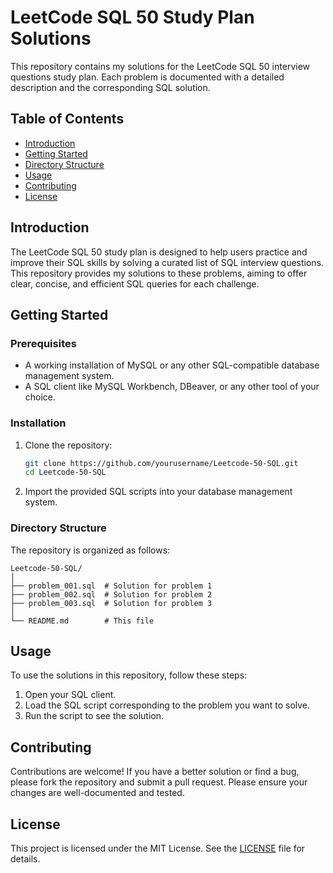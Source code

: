 
# LeetCode SQL 50 Study Plan Solutions

This repository contains my solutions for the LeetCode SQL 50 interview questions study plan. Each problem is documented with a detailed description and the corresponding SQL solution.

## Table of Contents

- [Introduction](#introduction)
- [Getting Started](#getting-started)
- [Directory Structure](#directory-structure)
- [Usage](#usage)
- [Contributing](#contributing)
- [License](#license)

## Introduction

The LeetCode SQL 50 study plan is designed to help users practice and improve their SQL skills by solving a curated list of SQL interview questions. This repository provides my solutions to these problems, aiming to offer clear, concise, and efficient SQL queries for each challenge.

## Getting Started

### Prerequisites

- A working installation of MySQL or any other SQL-compatible database management system.
- A SQL client like MySQL Workbench, DBeaver, or any other tool of your choice.

### Installation

1. Clone the repository:

   ```bash
   git clone https://github.com/yourusername/Leetcode-50-SQL.git
   cd Leetcode-50-SQL
   ```

2. Import the provided SQL scripts into your database management system.

### Directory Structure

The repository is organized as follows:

```
Leetcode-50-SQL/
│
├── problem_001.sql  # Solution for problem 1
├── problem_002.sql  # Solution for problem 2
├── problem_003.sql  # Solution for problem 3
│
└── README.md        # This file
```

## Usage

To use the solutions in this repository, follow these steps:

1. Open your SQL client.
2. Load the SQL script corresponding to the problem you want to solve.
3. Run the script to see the solution.

## Contributing

Contributions are welcome! If you have a better solution or find a bug, please fork the repository and submit a pull request. Please ensure your changes are well-documented and tested.

## License

This project is licensed under the MIT License. See the [LICENSE](LICENSE) file for details.
